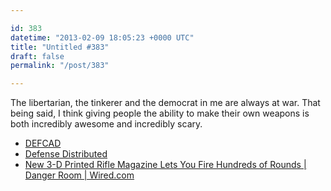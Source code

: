 ```yaml
---

id: 383
datetime: "2013-02-09 18:05:23 +0000 UTC"
title: "Untitled #383"
draft: false
permalink: "/post/383"

---
```


The libertarian, the tinkerer and the democrat in me are always at war. That being said, I think giving people the ability to make their own weapons is both incredibly awesome and incredibly scary. 

 
 * [DEFCAD](http://defcad.org/)
 * [Defense Distributed](http://defensedistributed.com/)
 * [New 3-D Printed Rifle Magazine Lets You Fire Hundreds of Rounds | Danger Room | Wired.com](http://www.wired.com/dangerroom/2013/02/printed-magazine/)


